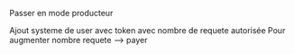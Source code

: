 Passer en mode producteur


Ajout systeme de user avec token avec nombre de requete autorisée
Pour augmenter nombre requete --> payer